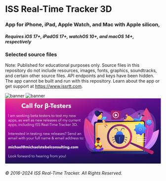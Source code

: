 #  ISS Real-Time Tracker 3D

### App for iPhone, iPad, Apple Watch, and Mac with Apple silicon, 
##### Requires iOS 17+, iPadOS 17+, watchOS 10+, and macOS 14+, respectively

### Selected source files
 
Note: Published for educational purposes only. Source files in this repository do not include resources, images, fonts, graphics, soundtracks, and certain other source files. API endpoints and keys have been hidden. The app cannot be built and run with this repository.
Learn about the app or get support at https://www.issrtt.com.

![banner](https://github.com/MDStebel/ISSRTT3D-Source-Selected/blob/76155cc7125a2daaa3452976a6f1dabb950f8c59/Banner%20-%20ISS%20Real-Time%20Tracker%203D.png)
![banner](https://github.com/MDStebel/ISSRTT3D-Source-Selected/blob/ee69f5635592f46d97e3c9e0b1592a11ba0e4ae6/ISSRTT3D%20Watch%20App%20Montage%403x.png)
![banner](https://github.com/MDStebel/ISSRTT3D-Source-Selected/blob/afb3273a3790f2403a8e3cab3ec536dfffac3daa/Call%20for%20Beta%20Testers.png)


###### © 2016-2024 ISS Real-Time Tracker. All Rights Reserved.

